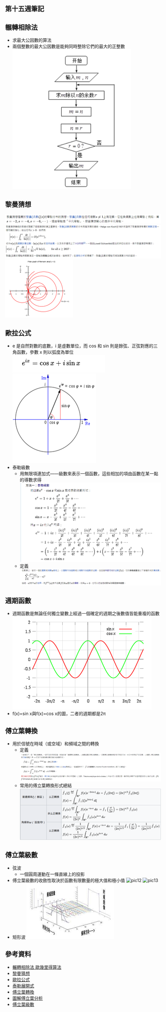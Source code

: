 ## 第十五週筆記
## 輾轉相除法
* 求最大公因數的算法
* 兩個整數的最大公因數是能夠同時整除它們的最大的正整數
![pic](https://github.com/www-abcdefg/sa110a/blob/master/pic/week15/pic.png)
## 黎曼猜想
![pic1](https://github.com/www-abcdefg/sa110a/blob/master/pic/week15/pic1.png)
![pic3](https://github.com/www-abcdefg/sa110a/blob/master/pic/week15/pic3.png)
![pic2](https://github.com/www-abcdefg/sa110a/blob/master/pic/week15/pic2.png)
## 歐拉公式
*  e 是自然對數的底數，i 是虛數單位，而 cos 和 sin 則是餘弦、正弦對應的三角函數，參數 x 則以弧度為單位
![pic4](https://github.com/www-abcdefg/sa110a/blob/master/pic/week15/pic4.png)
![pic5](https://github.com/www-abcdefg/sa110a/blob/master/pic/week15/pic5.png)
* 泰勒級數
    * 用無限項連加式——級數來表示一個函數，這些相加的項由函數在某一點的導數求得
    ![pic6](https://github.com/www-abcdefg/sa110a/blob/master/pic/week15/pic6.png)
    * 定義
    ![pic7](https://github.com/www-abcdefg/sa110a/blob/master/pic/week15/pic7.png)
## 週期函數
* 週期函數是無論任何獨立變數上經過一個確定的週期之後數值皆能重複的函數
    ![pic8](https://github.com/www-abcdefg/sa110a/blob/master/pic/week15/pic8.png)
* f(x)=sin x與f(x)=cos x的圖，二者的週期都是2π
## 傅立葉轉換
* 用於信號在時域（或空域）和頻域之間的轉換
    * 定義
    ![pic9](https://github.com/www-abcdefg/sa110a/blob/master/pic/week15/pic9.png)
    * 常用的傅立葉轉換形式總結
    ![pic10](https://github.com/www-abcdefg/sa110a/blob/master/pic/week15/pic10.png)
## 傅立葉級數
* 弦波
    * 一個圓周運動在一條直線上的投影
* 傅立葉級數的收斂性取決於函數有限數量的極大值和極小值
![pic12](https://github.com/www-abcdefg/sa110a/blob/master/pic/week15/pic12.png)
![pic13](https://github.com/www-abcdefg/sa110a/blob/master/pic/week15/pic13.png)
* 矩形波
![pic11](https://github.com/www-abcdefg/sa110a/blob/master/pic/week15/pic11.jpg)
## 參考資料
* [輾轉相除法 歐幾里得算法](https://zh.wikipedia.org/wiki/%E8%BC%BE%E8%BD%89%E7%9B%B8%E9%99%A4%E6%B3%95)
* [黎曼猜想](https://zh.wikipedia.org/wiki/%E9%BB%8E%E6%9B%BC%E7%8C%9C%E6%83%B3)
* [歐拉公式](https://zh.wikipedia.org/wiki/%E6%AC%A7%E6%8B%89%E5%85%AC%E5%BC%8F)
* [泰勒展開式](https://zh.wikipedia.org/wiki/%E6%B3%B0%E5%8B%92%E7%BA%A7%E6%95%B0)
* [傅立葉轉換](https://zh.wikipedia.org/wiki/%E5%82%85%E9%87%8C%E5%8F%B6%E5%8F%98%E6%8D%A2)
* [圖解傅立葉分析](https://hackmd.io/@sysprog/fourier-transform)
* [傅立葉級數](https://zh.wikipedia.org/wiki/%E5%82%85%E9%87%8C%E5%8F%B6%E7%BA%A7%E6%95%B0)